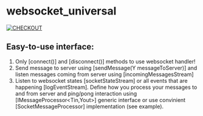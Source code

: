 # websocket_universal
[![CHECKOUT](https://github.com/dvmatyun/web_socket/actions/workflows/checkout.yml/badge.svg)](https://github.com/dvmatyun/web_socket/actions/workflows/checkout.yml)

## Easy-to-use interface:
1. Only [connect()] and [disconnect()] methods to use websocket handler!
2. Send message to server using [sendMessage(Y messageToServer)] and
listen messages coming from server using [incomingMessagesStream]
3. Listen to websocket states [socketStateStream] 
or all events that are happening [logEventStream].
Define how you process your messages to and from server and ping/pong interaction
using [IMessageProcessor<Tin,Yout>] generic interface or use convinient
[SocketMessageProcessor] implementation (see example).